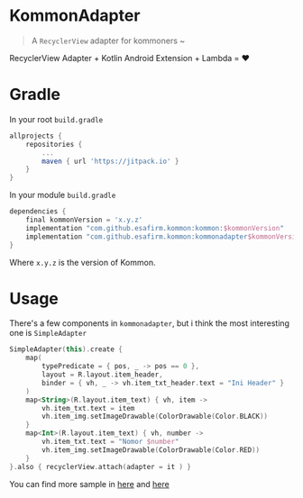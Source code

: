 # KommonAdapter

> A `RecyclerView` adapter for kommoners ~ 

RecyclerView Adapter + Kotlin Android Extension + Lambda = ❤️

# Gradle 

In your root `build.gradle`

```groovy
allprojects {
    repositories {
	    ...
	    maven { url 'https://jitpack.io' }
	}
}
```    

In your module `build.gradle` 

```groovy
dependencies {
    final kommonVersion = 'x.y.z'
    implementation "com.github.esafirm.kommon:kommon:$kommonVersion"
    implementation "com.github.esafirm.kommon:kommonadapter$kommonVersion"
}
```
Where `x.y.z` is the version of Kommon. 

# Usage

There's a few components in `kommonadapter`, but i think the most interesting one is `SimpleAdapter`

```kotlin
SimpleAdapter(this).create {
    map(
        typePredicate = { pos, _ -> pos == 0 },
        layout = R.layout.item_header,
        binder = { vh, _ -> vh.item_txt_header.text = "Ini Header" }
    )
    map<String>(R.layout.item_text) { vh, item ->
        vh.item_txt.text = item
        vh.item_img.setImageDrawable(ColorDrawable(Color.BLACK))
    }
    map<Int>(R.layout.item_text) { vh, number ->
        vh.item_txt.text = "Nomor $number"
        vh.item_img.setImageDrawable(ColorDrawable(Color.RED))
    }
}.also { recyclerView.attach(adapter = it ) }
```

You can find more sample in [here](https://github.com/esafirm/kommon/blob/master/kommonsample/src/main/java/com/nolambda/kommonsample/AdapterSampleActivity.kt) and [here](https://github.com/esafirm/kommon/blob/master/kommonsample/src/main/java/com/nolambda/kommonsample/MultiWithSimpleDelegateActivity.kt)